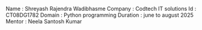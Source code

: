 Name : Shreyash Rajendra Wadibhasme 
Company : Codtech IT solutions
Id : CT08DG1782 
Domain : Python programming
Duration : june to august 2025
Mentor : Neela Santosh Kumar

